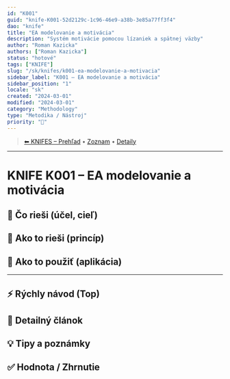 ```yaml
---
id: "K001"
guid: "knife-K001-52d2129c-1c96-46e9-a38b-3e85a77ff3f4"
dao: "knife"
title: "EA modelovanie a motivácia"
description: "Systém motivácie pomocou lízaniek a spätnej väzby"
author: "Roman Kazicka"
authors: ["Roman Kazicka"]
status: "hotové"
tags: ["KNIFE"]
slug: "/sk/knifes/k001-ea-modelovanie-a-motivacia"
sidebar_label: "K001 – EA modelovanie a motivácia"
sidebar_position: "1"
locale: "sk"
created: "2024-03-01"
modified: "2024-03-01"
category: "Methodology"
type: "Metodika / Nástroj"
priority: "🎯"
---
```

<!-- body:start -->

<!-- nav:knifes -->
> [⬅ KNIFES – Prehľad](../KNIFEsOverview.md) • [Zoznam](../KNIFE_Overview_List.md) • [Detaily](../KNIFE_Overview_Details.md)
---
# KNIFE K001 – EA modelovanie a motivácia

## 🎯 Čo rieši (účel, cieľ)

## 🧩 Ako to rieši (princíp)

## 🧪 Ako to použiť (aplikácia)

---

## ⚡ Rýchly návod (Top)

## 📜 Detailný článok

## 💡 Tipy a poznámky

## ✅ Hodnota / Zhrnutie
